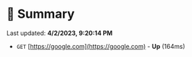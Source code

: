 # 📖 Summary
Last updated: **4/2/2023, 9:20:14 PM**

- `GET` [https://google.com](https://google.com) - **Up** (164ms)
